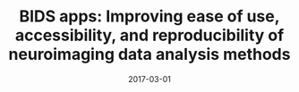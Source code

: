 ---
title: "BIDS apps: Improving ease of use, accessibility, and reproducibility of neuroimaging data analysis methods"
collection: publications
permalink: /publication/2017-03-01-BIDS-apps-Improving-ease-of-use-accessibility-and-reproducibility-of-neuroimaging-data-analysis-methods
date: 2017-03-01
venue: 'PLoS computational biology'
paperurl: 'http://dx.doi.org/10.1371/journal.pcbi.1005209'
citation: 'Gorgolewski, Krzysztof J, Alfaro-Almagro, Fidel, Auer, Tibor, Bellec, Pierre, Capotă, Mihai, Chakravarty, M Mallar, Churchill, Nathan W, Cohen, Alexander Li, Craddock, R Cameron, <b>Devenyi, Gabriel A</b>, Eklund, Anders, Esteban, Oscar, Flandin, Guillaume, Ghosh, Satrajit S, Guntupalli, J Swaroop, Jenkinson, Mark, Keshavan, Anisha, Kiar, Gregory, Liem, Franziskus, Raamana, Pradeep Reddy, Raffelt, David, Steele, Christopher J, Quirion, Pierre-Olivier, Smith, Robert E, Strother, Stephen C, Varoquaux, Gaël, Wang, Yida, Yarkoni, Tal, Poldrack, Russell A, &quot;BIDS apps: Improving ease of use, accessibility, and reproducibility of neuroimaging data analysis methods.&quot; PLoS computational biology, 2017.'
---